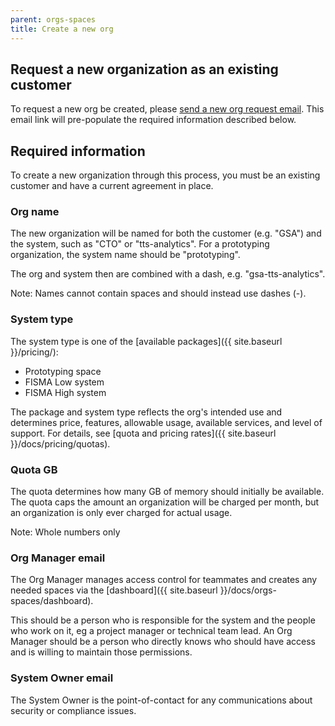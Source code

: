 ```yaml
---
parent: orgs-spaces
title: Create a new org
---
```


## Request a new organization as an existing customer

To request a new org be created, please [send a new org request email](mailto:inquiries@cloud.gov,support@cloud.gov?subject=New%20Org%20Request&body=System%20name%20(e.g.%20gsa-18f-federalist)%3A%20%0ASystem%20type%3A%20Prototyping%2C%20FISMA%20Low%2C%20FISMA%20Moderate%0AQuota%3A%20%23GB%0AOrg%20manager%20email%20(project%20manager%20or%20technical%20POC)%3A%20%0ASystem%20owner%20email%20(security%2Fcompliance%20POC)%3A). This email link will pre-populate the required information described below.

## Required information

To create a new organization through this process, you must be an existing customer and have a current agreement in place.

### Org name

The new organization will be named for both the customer (e.g. "GSA") and the system, such as "CTO" or "tts-analytics". For a prototyping organization, the system name should be "prototyping".

The org and system then are combined with a dash, e.g. "gsa-tts-analytics".

Note: Names cannot contain spaces and should instead use dashes (-).

### System type

The system type is one of the [available packages]({{ site.baseurl }}/pricing/):

- Prototyping space
- FISMA Low system
- FISMA High system

The package and system type reflects the org's intended use and determines price, features, allowable usage, available services, and level of support. For details, see [quota and pricing rates]({{ site.baseurl }}/docs/pricing/quotas).

### Quota GB

The quota determines how many GB of memory should initially be available. The quota caps the amount an organization will be charged per month, but an organization is only ever charged for actual usage.

Note: Whole numbers only

### Org Manager email

The Org Manager manages access control for teammates and creates any needed spaces via the [dashboard]({{ site.baseurl }}/docs/orgs-spaces/dashboard).

This should be a person who is responsible for the system and the people who work on it, eg a project manager or technical team lead. An Org Manager should be a person who directly knows who should have access and is willing to maintain those permissions.

### System Owner email

The System Owner is the point-of-contact for any communications about security or compliance issues.
